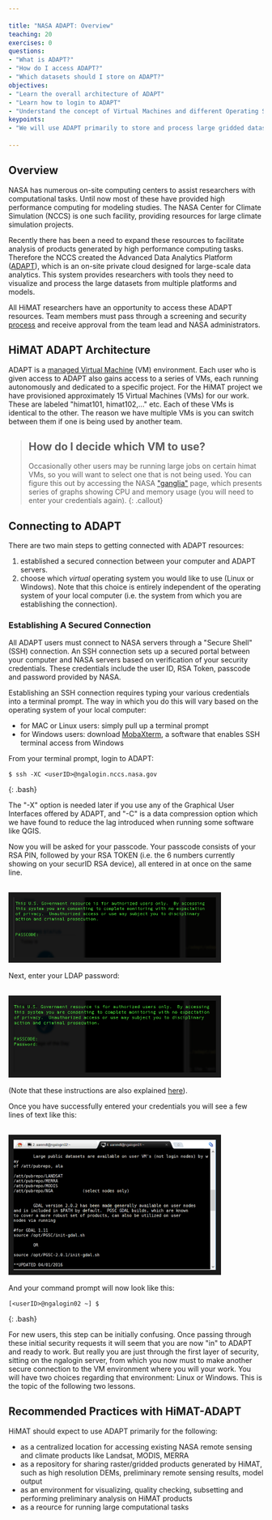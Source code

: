 ```yaml
---

title: "NASA ADAPT: Overview"
teaching: 20
exercises: 0
questions:
- "What is ADAPT?"
- "How do I access ADAPT?"
- "Which datasets should I store on ADAPT?"
objectives:
- "Learn the overall architecture of ADAPT"
- "Learn how to login to ADAPT"
- "Understand the concept of Virtual Machines and different Operating Systems on ADAPT"
keypoints:
- "We will use ADAPT primarily to store and process large gridded datasets"

---
```


## Overview

NASA has numerous on-site computing centers to assist researchers with computational tasks. Until now most of these have provided high performance computing for modeling studies. The NASA Center for Climate Simulation (NCCS) is one such facility, providing resources for large climate simulation projects. 

Recently there has been a need to expand these resources to facilitate analysis of products generated by high performance computing tasks. Therefore the NCCS created the Advanced Data Analytics Platform ([ADAPT](https://www.nccs.nasa.gov/services/adapt)), which is an on-site private cloud designed for large-scale data analytics. This system provides researchers with tools they need to visualize and process the large datasets from multiple platforms and models.

All HiMAT researchers have an opportunity to access these ADAPT resources. Team members must pass through a screening and security [process](https://www.nccs.nasa.gov/services/adapt/user_access/how_do_i_get_access) and receive approval from the team lead and NASA administrators. 

## HiMAT ADAPT Architecture

ADAPT is a [managed Virtual Machine](https://www.nccs.nasa.gov/services/adapt/capabilities) (VM) environment. Each user who is given access to ADAPT also gains access to a series of VMs, each running autonomously and dedicated to a specific project. For the HiMAT project we have provisioned approximately 15 Virtual Machines (VMs) for our work. These are labeled "himat101, himat102,..." etc. Each of these VMs is identical to the other. The reason we have multiple VMs is you can switch between them if one is being used by another team. 

> ## How do I decide which VM to use?
>
> Occasionally other users may be running large jobs on certain himat VMs, so you will want to select one that is not being used. You can 
> figure this out by accessing the NASA ["ganglia"](https://www.nccs.nasa.gov/internal/monitoring/dsc/ganglia-test/) page, which presents 
> series of graphs showing CPU and memory usage (you will need to enter your credentials again).
{: .callout}

## Connecting to ADAPT

There are two main steps to getting connected with ADAPT resources:

1. established a secured connection between your computer and ADAPT servers.
2. choose which *virtual* operating system you would like to use (Linux or Windows). Note that this choice is entirely independent of the operating system of your local computer (i.e. the system from which you are establishing the connection).

### Establishing A Secured Connection

All ADAPT users must connect to NASA servers through a "Secure Shell" (SSH) connection. An SSH connection sets up a secured portal between your computer and NASA servers based on verification of your security credentials. These credentials include the user ID, RSA Token, passcode and  password provided by NASA. 

Establishing an SSH connection requires typing your various credentials into a terminal prompt. The way in which you do this will vary based on the operating system of your local computer:

* for MAC or Linux users: simply pull up a terminal prompt
* for Windows users: download [MobaXterm](http://mobaxterm.mobatek.net/), a software that enables SSH terminal access from Windows

From your terminal prompt, login to ADAPT:

~~~
$ ssh -XC <userID>@ngalogin.nccs.nasa.gov
~~~
{: .bash}

The "-X" option is needed later if you use any of the Graphical User Interfaces offered by ADAPT, and "-C" is a data compression option which we have found to reduce the lag introduced when running some software like QGIS.

Now you will be asked for your passcode. Your passcode consists of your RSA PIN, followed by your RSA TOKEN (i.e. the 6 numbers currently showing on your securID RSA device), all entered in at once on the same line.

<br>
<img src="../fig/rsatoken_passcode.png" width = "400" border = "10">
<br>

Next, enter your LDAP password:

<br>
<img src="../fig/ldap_password.png" width = "400" border = "10">
<br>

(Note that these instructions are also explained [here](https://www.nccs.nasa.gov/services/adapt/how_to_use_adapt/logging_into_adapt)).

Once you have successfully entered your credentials you will see a few lines of text like this:
 
<br>
<img src="../fig/sshBastion.png" width = "400" border = "10">
<br>

And your command prompt will now look like this:

~~~
[<userID>@ngalogin02 ~] $
~~~
{: .bash}

For new users, this step can be initially confusing. Once passing through these initial security requests it will seem that you are now "in" to ADAPT and ready to work. But really you are just through the first layer of security, sitting on the ngalogin server, from which you now must to make another secure connection to the VM environment where you will your work. You will have two choices regarding that environment: Linux or Windows. This is the topic of the following two lessons.

## Recommended Practices with HiMAT-ADAPT

HiMAT should expect to use ADAPT primarily for the following:

* as a centralized location for accessing existing NASA remote sensing and climate products like Landsat, MODIS, MERRA
* as a repository for sharing raster/gridded products generated by HiMAT, such as high resolution DEMs, preliminary remote sensing results, model output
* as an environment for visualizing, quality checking, subsetting and performing preliminary analysis on HiMAT products
* as a reource for running large computational tasks



